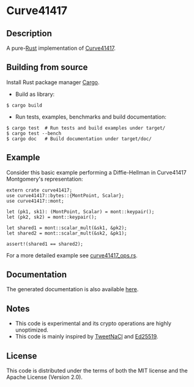 # Curve41417

## Description

A pure-[Rust](http://www.rust-lang.org/) implementation of [Curve41417](http://safecurves.cr.yp.to/).


## Building from source

Install Rust package manager [Cargo](https://github.com/rust-lang/cargo).

* Build as library:

```
$ cargo build
```

* Run tests, examples, benchmarks and build documentation:

```
$ cargo test  # Run tests and build examples under target/
$ cargo test --bench
$ cargo doc   # Build documentation under target/doc/
```


## Example

Consider this basic example performing a Diffie-Hellman in Curve41417 Montgomery's representation:

```
extern crate curve41417;
use curve41417::bytes::{MontPoint, Scalar};
use curve41417::mont;

let (pk1, sk1): (MontPoint, Scalar) = mont::keypair();
let (pk2, sk2) = mont::keypair();

let shared1 = mont::scalar_mult(&sk1, &pk2);
let shared2 = mont::scalar_mult(&sk2, &pk1);

assert!(shared1 == shared2);
```

For a more detailed example see [curve41417_ops.rs](examples/curve41417_ops.rs).


## Documentation

The generated documentation is also available [here](http://seb.dbzteam.org/rust-curve41417/curve41417/).


## Notes

* This code is experimental and its crypto operations are highly unoptimized.
* This code is mainly inspired by [TweetNaCl](http://tweetnacl.cr.yp.to/) and [Ed25519](http://ed25519.cr.yp.to/software.html).


## License

This code is distributed under the terms of both the MIT license and the Apache License (Version 2.0).
